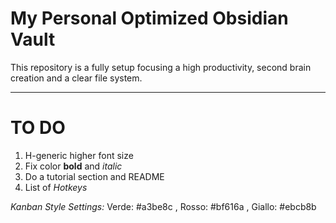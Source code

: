 # My Personal Optimized Obsidian Vault

This repository is a fully setup focusing a high productivity, second brain creation and a clear file system.

---
# TO DO

1. H-generic higher font size
2. Fix color **bold** and *italic*
3. Do a tutorial section and README
4. List of *Hotkeys*



*Kanban*
*Style Settings:* Verde: #a3be8c , Rosso: #bf616a , Giallo: #ebcb8b

